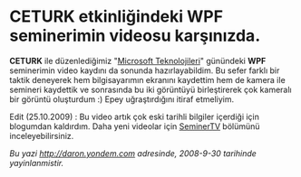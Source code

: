 # CETURK etkinliğindeki WPF seminerimin videosu karşınızda.
**CETURK** ile düzenlediğimiz "[Microsoft
Teknolojileri](http://daron.yondem.com/tr/post/f91c070d-a3ed-4ca4-972b-dfe44090f222)"
günündeki **WPF** seminerimin video kaydını da sonunda hazırlayabildim.
Bu sefer farklı bir taktik deneyerek hem bilgisayarımın ekranını
kaydettim hem de kamera ile semineri kaydettik ve sonrasında bu iki
görüntüyü birleştirerek çok kameralı bir görüntü oluşturdum :) Epey
uğraştırdığını itiraf etmeliyim.

Edit (25.10.2009) : Bu video artık çok eski tarihli bilgiler içerdiği
için blogumdan kaldırdım. Daha yeni videolar için
[SeminerTV](http://daron.yondem.com/tr/formatpage.aspx?path=seminertv.format.html)
bölümünü inceleyebilirsiniz.



*Bu yazi http://daron.yondem.com adresinde, 2008-9-30 tarihinde yayinlanmistir.*
